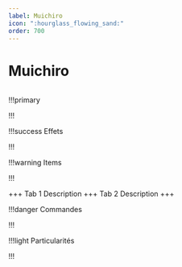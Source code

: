 ```yaml
---
label: Muichiro
icon: ":hourglass_flowing_sand:"
order: 700
---
```


# Muichiro

```txt

```

!!!primary

!!!

!!!success Effets

!!!

!!!warning Items

!!!

+++ Tab 1
Description
+++ Tab 2 
Description
+++

!!!danger Commandes

!!!

!!!light Particularités

!!!

